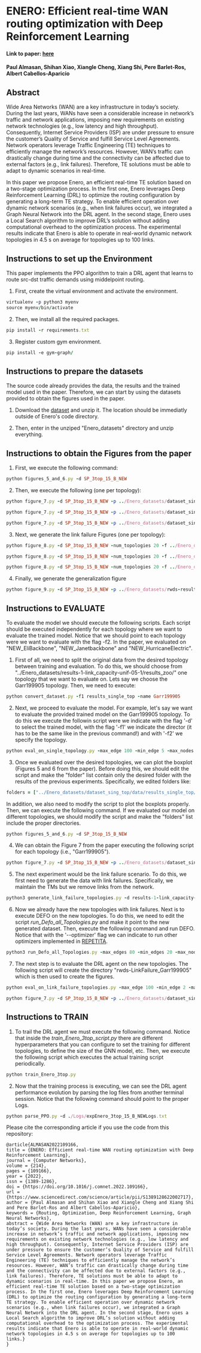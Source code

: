 # ENERO: Efficient real-time WAN routing optimization with Deep Reinforcement Learning

#### Link to paper: [here](https://www.sciencedirect.com/science/article/pii/S1389128622002717)

#### Paul Almasan, Shihan Xiao, Xiangle Cheng, Xiang Shi, Pere Barlet-Ros, Albert Cabellos-Aparicio

## Abstract
Wide Area Networks (WAN) are a key infrastructure in today’s society. During the last years, WANs have seen a considerable increase in network’s traffic and network applications, imposing new requirements on existing network technologies (e.g., low latency and high throughput). Consequently, Internet Service Providers (ISP) are under pressure to ensure the customer’s Quality of Service and fulfill Service Level Agreements. Network operators leverage Traffic Engineering (TE) techniques to efficiently manage the network’s resources. However, WAN’s traffic can drastically change during time and the connectivity can be affected due to external factors (e.g., link failures). Therefore, TE solutions must be able to adapt to dynamic scenarios in real-time.

In this paper we propose Enero, an efficient real-time TE solution based on a two-stage optimization process. In the first one, Enero leverages Deep Reinforcement Learning (DRL) to optimize the routing configuration by generating a long-term TE strategy. To enable efficient operation over dynamic network scenarios (e.g., when link failures occur), we integrated a Graph Neural Network into the DRL agent. In the second stage, Enero uses a Local Search algorithm to improve DRL’s solution without adding computational overhead to the optimization process. The experimental results indicate that Enero is able to operate in real-world dynamic network topologies in 4.5 s on average for topologies up to 100 links.

## Instructions to set up the Environment
This paper implements the PPO algorithm to train a DRL agent that learns to route src-dst traffic demands using middelpoint routing. 

1. First, create the virtual environment and activate the environment.
```ruby
virtualenv -p python3 myenv
source myenv/bin/activate
```

2. Then, we install all the required packages.
```ruby
pip install -r requirements.txt
```

3. Register custom gym environment.
```ruby
pip install -e gym-graph/
```

## Instructions to prepare the datasets

The source code already provides the data, the results and the trained model used in the paper. Therefore, we can start by using the datasets provided to obtain the figures used in the paper.

1. Download the [dataset](https://drive.google.com/file/d/1gem-VQ5MY3L54B77XUYt-rTbemyKmaqs/view?usp=sharing) and unzip it. The location should be immediatly outside of Enero's code directory. 

2. Then, enter in the unziped "Enero_datasets" directory and unzip everything.

## Instructions to obtain the Figures from the paper

1. First, we execute the following command:

```ruby
python figures_5_and_6.py -d SP_3top_15_B_NEW 
```

2. Then, we execute the following (one per topology):
```ruby
python figure_7.py -d SP_3top_15_B_NEW -p ../Enero_datasets/dataset_sing_top/data/results_my_3_tops_unif_05-1/evalRes_NEW_EliBackbone/EVALUATE/ -t EliBackbone

python figure_7.py -d SP_3top_15_B_NEW -p ../Enero_datasets/dataset_sing_top/data/results_my_3_tops_unif_05-1/evalRes_NEW_HurricaneElectric/EVALUATE/ -t HurricaneElectric

python figure_7.py -d SP_3top_15_B_NEW -p ../Enero_datasets/dataset_sing_top/data/results_my_3_tops_unif_05-1/evalRes_NEW_Janetbackbone/EVALUATE/ -t Janetbackbone
```

3. Next, we generate the link failure Figures (one per topology):
```ruby
python figure_8.py -d SP_3top_15_B_NEW -num_topologies 20 -f ../Enero_datasets/dataset_sing_top/LinkFailure/rwds-LinkFailure_HurricaneElectric

python figure_8.py -d SP_3top_15_B_NEW -num_topologies 20 -f ../Enero_datasets/dataset_sing_top/LinkFailure/rwds-LinkFailure_Janetbackbone

python figure_8.py -d SP_3top_15_B_NEW -num_topologies 20 -f ../Enero_datasets/dataset_sing_top/LinkFailure/rwds-LinkFailure_EliBackbone
```

4. Finally, we generate the generalization figure
```ruby
python figure_9.py -d SP_3top_15_B_NEW -p ../Enero_datasets/rwds-results-1-link_capacity-unif-05-1-zoo
```

## Instructions to EVALUATE

To evaluate the model we should execute the following scripts. Each script should be executed independently for each topology where we want to evaluate the trained model. Notice that we should point to each topology were we want to evaluate with the flag -f2. In the paper, we evaluated on "NEW_EliBackbone", "NEW_Janetbackbone" and "NEW_HurricaneElectric".

1. First of all, we need to split the original data from the desired topology between training and evaluation. To do this, we should choose from "../Enero_datasets/results-1-link_capacity-unif-05-1/results_zoo/" one topology that we want to evaluate on. Lets say we choose the Garr199905 topology. Then, we need to execute:
```ruby
python convert_dataset.py -f1 results_single_top -name Garr199905
```

2. Next, we proceed to evaluate the model. For example, let's say we want to evaluate the provided trained model on the Garr199905 topology. To do this we execute the followin script were we indicate with the flag '-d' to select the trained model, with the flag '-f1' we indicate the director (it has to be the same like in the previous command!) and with '-f2' we specify the topology.
```ruby
python eval_on_single_topology.py -max_edge 100 -min_edge 5 -max_nodes 30 -min_nodes 1 -n 2 -f1 results_single_top -f2 NEW_Garr199905/EVALUATE -d ./Logs/expSP_3top_15_B_NEWLogs.txt
```

3. Once we evaluated over the desired topologies, we can plot the boxplot (Figures 5 and 6 from the paper). Before doing this, we should edit the script and make the "folder" list contain only the desired folder with the results of the previous experiments. Specifically, we edited folders like:
```ruby
folders = ["../Enero_datasets/dataset_sing_top/data/results_single_top/evalRes_NEW_Garr199905/EVALUATE/"]
```
In addition, we also need to modify the script to plot the boxplots properly. Then, we can execute the following command. If we evaluated our model on different topologies, we should modify the script and make the "folders" list include the proper directories.

```ruby
python figures_5_and_6.py -d SP_3top_15_B_NEW 
```

4. We can obtain the Figure 7 from the paper executing the following script for each topology (i.e., "Garr199905").

```ruby
python figure_7.py -d SP_3top_15_B_NEW -p ../Enero_datasets/dataset_sing_top/data/results_single_top/evalRes_NEW_Garr199905/EVALUATE/ -t Garr199905
```


5. The next experiment would be the link failure scenario. To do this, we first need to generate the data with link failures. Specifically, we maintain the TMs but we remove links from the network.
```ruby
python3 generate_link_failure_topologies.py -d results-1-link_capacity-unif-05-1 -topology Garr199905 -num_topologies 1 -link_failures 1
```

6. Now we already have the new topologies with link failures. Next is to execute DEFO on the new topologies. To do this, we need to edit the script *run_Defo_all_Topologies.py* and make it point to the new generated dataset. Then, execute the following command and run DEFO. Notice that with the '--optimizer' flag we can indicate to run other optimizers implemented in [REPETITA](https://github.com/svissicchio/Repetita).

```ruby
python3 run_Defo_all_Topologies.py -max_edges 80 -min_edges 20 -max_nodes 25 -min_nodes 5 -optim_time 10 -n 15 --optimizer 100
```

7. The next step is to evaluate the DRL agent on the new topologies. The following script will create the directory "rwds-LinkFailure_Garr199905" which is then used to create the figures.

```ruby
python eval_on_link_failure_topologies.py -max_edge 100 -min_edge 2 -max_nodes 30 -min_nodes 1 -n 2 -d ./Logs/expSP_3top_15_B_NEWLogs.txt -f LinkFailure_Garr199905

python figure_7.py -d SP_3top_15_B_NEW -p ../Enero_datasets/dataset_sing_top/data/results_single_top/evalRes_LinkFailure_Garr199905/EVALUATE/ -t Garr199905
```

## Instructions to TRAIN

1. To trail the DRL agent we must execute the following command. Notice that inside the *train_Enero_3top_script.py* there are different hyperparameters that you can configure to set the training for different topologies, to define the size of the GNN model, etc. Then, we execute the following script which executes the actual training script periodically. 

```ruby
python train_Enero_3top.py
```

2. Now that the training process is executing, we can see the DRL agent performance evolution by parsing the log files from another terminal session. Notice that the following command should point to the proper Logs.
```ruby
python parse_PPO.py -d ./Logs/expEnero_3top_15_B_NEWLogs.txt
```

Please cite the corresponding article if you use the code from this repository:

```
@article{ALMASAN2022109166,
title = {ENERO: Efficient real-time WAN routing optimization with Deep Reinforcement Learning},
journal = {Computer Networks},
volume = {214},
pages = {109166},
year = {2022},
issn = {1389-1286},
doi = {https://doi.org/10.1016/j.comnet.2022.109166},
url = {https://www.sciencedirect.com/science/article/pii/S1389128622002717},
author = {Paul Almasan and Shihan Xiao and Xiangle Cheng and Xiang Shi and Pere Barlet-Ros and Albert Cabellos-Aparicio},
keywords = {Routing, Optimization, Deep Reinforcement Learning, Graph Neural Networks},
abstract = {Wide Area Networks (WAN) are a key infrastructure in today’s society. During the last years, WANs have seen a considerable increase in network’s traffic and network applications, imposing new requirements on existing network technologies (e.g., low latency and high throughput). Consequently, Internet Service Providers (ISP) are under pressure to ensure the customer’s Quality of Service and fulfill Service Level Agreements. Network operators leverage Traffic Engineering (TE) techniques to efficiently manage the network’s resources. However, WAN’s traffic can drastically change during time and the connectivity can be affected due to external factors (e.g., link failures). Therefore, TE solutions must be able to adapt to dynamic scenarios in real-time. In this paper we propose Enero, an efficient real-time TE solution based on a two-stage optimization process. In the first one, Enero leverages Deep Reinforcement Learning (DRL) to optimize the routing configuration by generating a long-term TE strategy. To enable efficient operation over dynamic network scenarios (e.g., when link failures occur), we integrated a Graph Neural Network into the DRL agent. In the second stage, Enero uses a Local Search algorithm to improve DRL’s solution without adding computational overhead to the optimization process. The experimental results indicate that Enero is able to operate in real-world dynamic network topologies in 4.5 s on average for topologies up to 100 links.}
}
```

